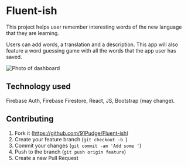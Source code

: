 # Fluent-ish

This project helps user remember interesting words of the new language that they are learning.

Users can add words, a translation and a description. This app will also feature a word guessing game with all the words that the app user has saved.

![Photo of dashboard](client/assets/Translation.png)

## Technology used

Firebase Auth,
Firebase Firestore,
React,
JS,
Bootstrap (may change).

## Contributing

1. Fork it (<https://github.com/91Pudge/Fluent-ish>)
2. Create your feature branch (`git checkout -b `)
3. Commit your changes (`git commit -am 'Add some '`)
4. Push to the branch (`git push origin feature`)
5. Create a new Pull Request
